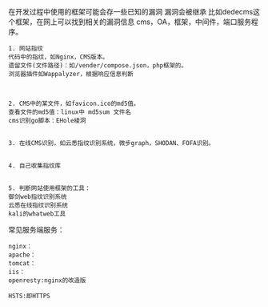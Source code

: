 在开发过程中使用的框架可能会存一些已知的漏洞
漏洞会被继承
比如dedecms这个框架，在网上可以找到相关的漏洞信息
cms，OA，框架，中间件，端口服务程序。
```
1. 网站指纹
代码中的指纹，如Nginx，CMS版本。
遗留文件(文件路径)：如/vender/compose.json，php框架的。
浏览器插件如Wappalyzer，根据响应信息判断



2. CMS中的某文件，如favicon.ico的md5值。
查看文件的md5值：linux中 md5sum 文件名
cms识别go脚本：EHole棱洞


3. 在线CMS识别，如云悉指纹识别系统，微步graph，SHODAN、FOFA识别。


4. 自己收集指纹库


5. 判断网站使用框架的工具：
御剑web指纹识别系统
云悉在线指纹识别系统
kali的whatweb工具

 ```

常见服务端服务：
```
nginx：
apache：
tomcat：
iis：
openresty:nginx的改造版

HSTS:即HTTPS
```